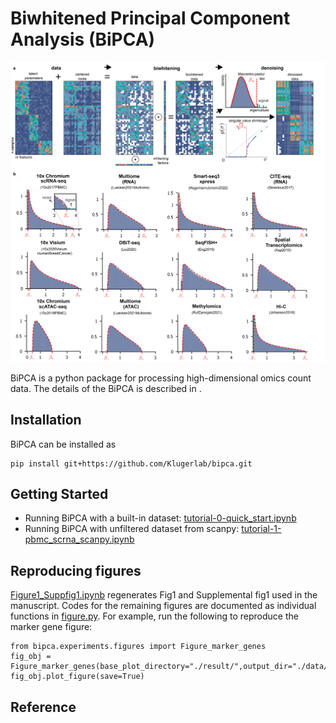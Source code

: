 # Biwhitened Principal Component Analysis (BiPCA) # 
![](python/tutorials/Figure1.png)

BiPCA is a python package for processing high-dimensional omics count data. The details of the BiPCA is described in . 

## Installation ##

BiPCA can be installed as 

```
pip install git+https://github.com/Klugerlab/bipca.git
```
## Getting Started ##

- Running BiPCA with a built-in dataset: [tutorial-0-quick_start.ipynb](python/tutorials/tutorial-0-quick_start.ipynb)
- Running BiPCA with unfiltered dataset from scanpy: [tutorial-1-pbmc_scrna_scanpy.ipynb](python/tutorials/tutorial-1-pbmc_scrna_scanpy.ipynb)

## Reproducing figures ##

[Figure1_Suppfig1.ipynb](python/bipca/experiments/figures/Figure1_Suppfig1.ipynb) regenerates Fig1 and Supplemental fig1 used in the manuscript. Codes for the remaining figures are documented as individual functions in [figure.py](python/bipca/experiments/figures/figures.py). For example, run the following to reproduce the marker gene figure:

```
from bipca.experiments.figures import Figure_marker_genes
fig_obj = Figure_marker_genes(base_plot_directory="./result/",output_dir="./data/",formatstr="png")
fig_obj.plot_figure(save=True)
```

## Reference ##